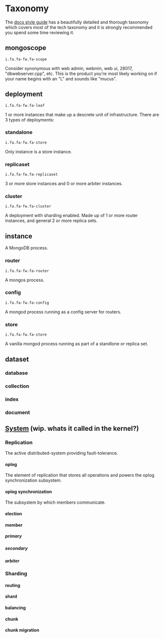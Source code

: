 # Taxonomy

The [docs style guide][docs-style] has a beautifully detailed and thorough
taxonomy which covers most of the tech taxonomy and it is strongly recommended
you spend some time reviewing it.

## mongoscope

```
i.fa.fa-fw.fa-scope
```

Consider synonymous with web admin, webmin, web ui, 28017,
"dbwebserver.cpp", etc.  This is the product you're most likely working on
if your name begins with an "L" and sounds like "mucus".

## deployment

```
i.fa.fa-fw.fa-leaf
```

1 or more instances that make up a descrete unit of infrastructure.
There are 3 types of deployments:

### standalone

```
i.fa.fa-fw.fa-store
```

Only instance is a store instance.

### replicaset

```
i.fa.fa-fw.fa-replicaset
```

3 or more store instances and 0 or more arbiter instances.

### cluster

```
i.fa.fa-fw.fa-cluster
```

A deployment with sharding enabled.  Made up of 1 or more router instances, and general 2 or more replica sets.

## instance

A MongoDB process.

### router

```
i.fa.fa-fw.fa-router
```

A mongos process.

### config

```
i.fa.fa-fw.fa-config
```

A mongod process running as a config server for routers.

### store

```
i.fa.fa-fw.fa-store
```

A vanilla mongod process running as part of a standlone or replica set.

## dataset

### database

### collection

### index

### document

## [System](http://en.wikipedia.org/wiki/System) (wip.  whats it called in the kernel?)

### Replication

The active distributed-system providing fault-tolerance.

#### oplog

The element of replication that stores all operations and powers the oplog synchronization subsystem.

#### oplog synchronization

The subsystem by which members communicate.

#### election

#### member

##### primary

##### secondary

##### arbiter

### Sharding

#### routing

#### shard

#### balancing

#### chunk

#### chunk migration

[docs-style]: http://docs.mongodb.org/manual/meta/style-guide/#jargon-and-common-terms
